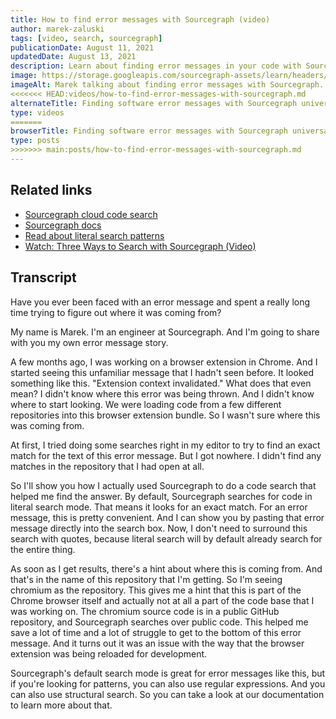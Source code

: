 ```yaml
---
title: How to find error messages with Sourcegraph (video)
author: marek-zaluski
tags: [video, search, sourcegraph]
publicationDate: August 11, 2021
updatedDate: August 13, 2021
description: Learn about finding error messages in your code with Sourcegraph.
image: https://storage.googleapis.com/sourcegraph-assets/learn/headers/how-to-find-error-messages-with-sourcegraph-thumbnail.jpg
imageAlt: Marek talking about finding error messages with Sourcegraph.
<<<<<<< HEAD:videos/how-to-find-error-messages-with-sourcegraph.md
alternateTitle: Finding software error messages with Sourcegraph universal code search
type: videos
=======
browserTitle: Finding software error messages with Sourcegraph universal code search
type: posts
>>>>>>> main:posts/how-to-find-error-messages-with-sourcegraph.md
---
```


<EmbeddedYoutubeVideo id="r2CpLe1h89I" />

## Related links

- [Sourcegraph cloud code search](https://sourcegraph.com/search)
- [Sourcegraph docs](https://docs.sourcegraph.com)
- [Read about literal search patterns](/how-to-search-code-with-sourcegraph-using-literal-patterns)
- [Watch: Three Ways to Search with Sourcegraph (Video)](/three-ways-to-search-code-with-sourcegraph)

## Transcript

Have you ever been faced with an error message and spent a really long time trying to figure out where it was coming from?

My name is Marek. I'm an engineer at Sourcegraph. And I'm going to share with you my own error message story.

A few months ago, I was working on a browser extension in Chrome. And I started seeing this unfamiliar message that I hadn't seen before. It looked something like this. "Extension context invalidated." What does that even mean? I didn't know where this error was being thrown. And I didn't know where to start looking. We were loading code from a few different repositories into this browser extension bundle. So I wasn't sure where this was coming from.

At first, I tried doing some searches right in my editor to try to find an exact match for the text of this error message. But I got nowhere. I didn't find any matches in the repository that I had open at all.

So I'll show you how I actually used Sourcegraph to do a code search that helped me find the answer. By default, Sourcegraph searches for code in literal search mode. That means it looks for an exact match. For an error message, this is pretty convenient. And I can show you by pasting that error message directly into the search box. Now, I don't need to surround this search with quotes, because literal search will by default already search for the entire thing.

As soon as I get results, there's a hint about where this is coming from. And that's in the name of this repository that I'm getting. So I'm seeing chromium as the repository. This gives me a hint that this is part of the Chrome browser itself and actually not at all a part of the code base that I was working on. The chromium source code is in a public GitHub repository, and Sourcegraph searches over public code. This helped me save a lot of time and a lot of struggle to get to the bottom of this error message. And it turns out it was an issue with the way that the browser extension was being reloaded for development.

Sourcegraph's default search mode is great for error messages like this, but if you're looking for patterns, you can also use regular expressions. And you can also use structural search. So you can take a look at our documentation to learn more about that.
